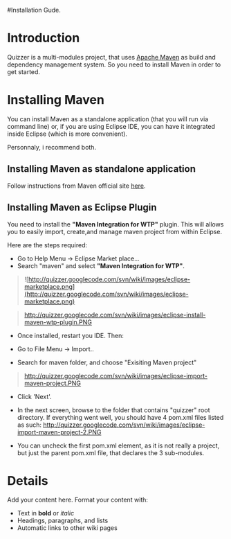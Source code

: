#Installation Gude.

# Introduction #

Quizzer is a multi-modules project, that uses [Apache Maven](http://maven.apache.org) as build and dependency management system. So you need to install Maven in order to get started.

# Installing Maven #

You can install Maven as a standalone application (that you will run via command line) or, if you are using Eclipse IDE, you can have it integrated inside Eclipse (which is more convenient).

Personnaly, i recommend both.


## Installing Maven as standalone application ##

Follow instructions from Maven official site [here](http://maven.apache.org/download.html).

## Installing Maven as Eclipse Plugin ##

You need to install the <b>"Maven Integration for WTP"</b> plugin.
This will allows you to easily import, create,and manage maven project from within Eclipse.

Here are the steps required:

  * Go to Help Menu -> Eclipse Market place...
  * Search "maven" and select <b>"Maven Integration for WTP"</b>.
> ![http://quizzer.googlecode.com/svn/wiki/images/eclipse-marketplace.png](http://quizzer.googlecode.com/svn/wiki/images/eclipse-marketplace.png)

> http://quizzer.googlecode.com/svn/wiki/images/eclipse-install-maven-wtp-plugin.PNG


  * Once installed, restart you IDE. Then:

  * Go to File Menu -> Import..
  * Search for maven folder, and choose "Exisiting Maven project"
> http://quizzer.googlecode.com/svn/wiki/images/eclipse-import-maven-project.PNG
  * Click 'Next'.



  * In the next screen, browse to the folder that contains "quizzer" root directory. If everything went well, you should have 4 pom.xml files listed as such:
http://quizzer.googlecode.com/svn/wiki/images/eclipse-import-maven-project-2.PNG
  * You can uncheck the first pom.xml element, as it is not really a project, but just the parent pom.xml file, that declares the 3 sub-modules.


# Details #

Add your content here.  Format your content with:
  * Text in **bold** or _italic_
  * Headings, paragraphs, and lists
  * Automatic links to other wiki pages